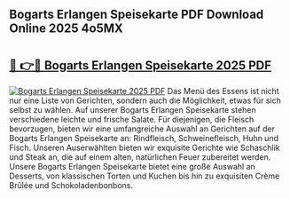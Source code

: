 ## Bogarts Erlangen Speisekarte PDF Download Online 2025 4o5MX

# <h2><a href="http://gca6kjm.nevu.top/?p=Bogarts+Erlangen+Speisekarte">🔗 👉🔴 Bogarts Erlangen Speisekarte 2025 PDF</a></h2>

[![Bogarts Erlangen Speisekarte 2025 PDF](https://i.imgur.com/dBaPXMq.png)](http://gca6kjm.nevu.top/?p=Bogarts+Erlangen+Speisekarte)
Das Menü des Essens ist nicht nur eine Liste von Gerichten, sondern auch die Möglichkeit, etwas für sich selbst zu wählen. Auf unserer Bogarts Erlangen Speisekarte stehen verschiedene leichte und frische Salate. Für diejenigen, die Fleisch bevorzugen, bieten wir eine umfangreiche Auswahl an Gerichten auf der Bogarts Erlangen Speisekarte an: Rindfleisch, Schweinefleisch, Huhn und Fisch. Unseren Auserwählten bieten wir exquisite Gerichte wie Schaschlik und Steak an, die auf einem alten, natürlichen Feuer zubereitet werden. Unsere Bogarts Erlangen Speisekarte bietet eine große Auswahl an Desserts, von klassischen Torten und Kuchen bis hin zu exquisiten Crème Brûlée und Schokoladenbonbons.
